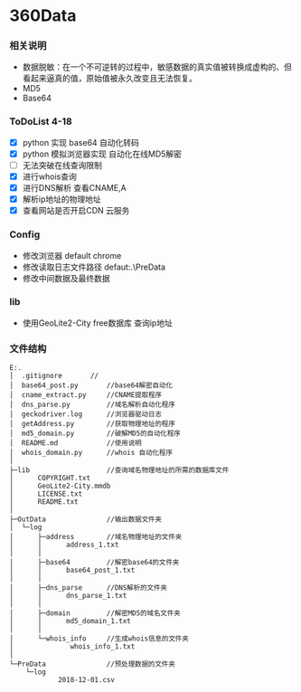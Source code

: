 # 360Data

### 相关说明

- 数据脱敏：在一个不可逆转的过程中，敏感数据的真实值被转换成虚构的、但看起来逼真的值，原始值被永久改变且无法恢复。
- MD5
- Base64

### ToDoList 4-18
- [x] python 实现 base64 自动化转码
- [x] python 模拟浏览器实现 自动化在线MD5解密
- [ ] 无法突破在线查询限制 
- [x] 进行whois查询
- [x] 进行DNS解析 查看CNAME,A
- [x] 解析ip地址的物理地址
- [x] 查看网站是否开启CDN 云服务

### Config
- 修改浏览器 default chrome
- 修改读取日志文件路径 defaut:.\\PreData
- 修改中间数据及最终数据

### lib
- 使用GeoLite2-City free数据库 查询ip地址

### 文件结构
```
E:.
│  .gitignore		//
│  base64_post.py 		//base64解密自动化
│  cname_extract.py 	//CNAME提取程序
│  dns_parse.py 		//域名解析自动化程序
│  geckodriver.log 		//浏览器驱动日志
│  getAddress.py 		//获取物理地址的程序
│  md5_domain.py 		//破解MD5的自动化程序
│  README.md  			//使用说明
│  whois_domain.py 		//whois 自动化程序
│
├─lib					//查询域名物理地址的所需的数据库文件
│      COPYRIGHT.txt
│      GeoLite2-City.mmdb
│      LICENSE.txt
│      README.txt
│
├─OutData				//输出数据文件夹
│  └─log
│      ├─address		//域名物理地址的文件夹
│      │      address_1.txt
│      │
│      ├─base64			//解密base64的文件夹
│      │      base64_post_1.txt
│      │
│      ├─dns_parse		//DNS解析的文件夹
│      │      dns_parse_1.txt
│      │
│      ├─domain			//解密MD5的域名文件夹
│      │      md5_domain_1.txt
│      │
│      └─whois_info		//生成whois信息的文件夹
│              whois_info_1.txt
│
└─PreData				//预处理数据的文件夹
    └─log
            2018-12-01.csv
```